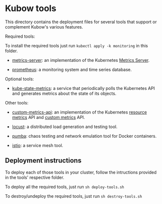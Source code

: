 
# Kubow tools

This directory contains the deployment files for several tools that support or complement Kubow's various features.

Required tools:

To install the required tools just run `kubectl apply -k monitoring` in this folder.

* [metrics-server](./metrics-server): an implementation of the Kubernetes [Metrics Server](https://kubernetes.io/docs/tasks/debug-application-cluster/resource-metrics-pipeline/#metrics-server).

* [prometheus](./prometheus): a monitoring system and time series database.

Optional tools:

* [kube-state-metrics](./kube-state-metrics): a service that periodically polls the Kubernetes API and generates metrics about the state of its objects.

Other tools:

* [custom-metrics-api](./custom-metrics-api): an implementation of the Kubernetes [resource metrics](https://github.com/kubernetes/community/blob/master/contributors/design-proposals/instrumentation/resource-metrics-api.md) API and [custom metrics](https://github.com/kubernetes/community/blob/master/contributors/design-proposals/instrumentation/custom-metrics-api.md) API.

* [locust](./locust): a distributed load generation and testing tool.

* [pumba](./pumba): chaos testing and network emulation tool for Docker containers.

* [istio](./istio): a service mesh tool.


## Deployment instructions

To deploy each of those tools in your cluster, follow the intructions provided in the tools' respective folder.

To deploy all the required tools, just run `sh deploy-tools.sh`

To destroy/undeploy the required tools, just run `sh destroy-tools.sh`

